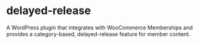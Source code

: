 # delayed-release
A WordPress plugin that integrates with WooCommerce Memberships and provides a category-based, delayed-release feature for member content.
